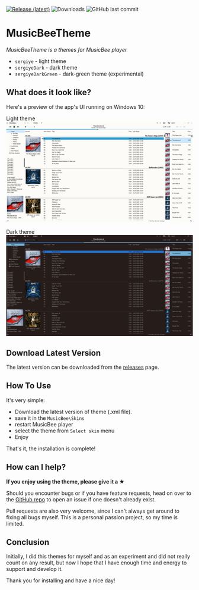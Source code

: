[repo]: https://github.com/sergiye/MusicBeeTheme

[![Release (latest)](https://img.shields.io/github/v/release/sergiye/MusicBeeTheme)](https://github.com/sergiye/MusicBeeTheme/releases/latest)
![Downloads](https://img.shields.io/github/downloads/sergiye/MusicBeeTheme/total?color=ff4f42)
![GitHub last commit](https://img.shields.io/github/last-commit/sergiye/MusicBeeTheme?color=00AD00)

# MusicBeeTheme

*MusicBeeTheme is a themes for MusicBee player*
- `sergiye` - light theme
- `sergiyeDark` - dark theme
- `sergiyeDarkGreen` - dark-green theme (experimental)


## What does it look like?

Here's a preview of the app's UI running on Windows 10:

Light theme
[<img src="https://github.com/sergiye/MusicBeeTheme/raw/master/assets/light.png" alt="preview"/>](https://github.com/sergiye/MusicBeeTheme/raw/master/assets/light.png)

Dark theme
[<img src="https://github.com/sergiye/MusicBeeTheme/raw/master/assets/dark.png" alt="preview"/>](https://github.com/sergiye/MusicBeeTheme/raw/master/assets/dark.png)


## Download Latest Version
The latest version can be downloaded from the [releases](https://github.com/sergiye/MusicBeeTheme/releases/latest) page.

## How To Use
It's very simple:
 - Download the latest version of theme (.xml file).
 - save it in the `MusicBee\Skins` 
 - restart MusicBee player
 - select the theme from `Select skin` menu
 - Enjoy

That's it, the installation is complete!

## How can I help?
**If you enjoy using the theme, please give it a ★**

Should you encounter bugs or if you have feature requests, head on over to the [GitHub repo][repo] to open an issue if one doesn't already exist.

Pull requests are also very welcome, since I can't always get around to fixing all bugs myself. This is a personal passion project, so my time is limited.


## Conclusion
Initially, I did this themes for myself and as an experiment and did not really count on any result, but now I hope that I have enough time and energy to support and develop it.

Thank you for installing and have a nice day!
